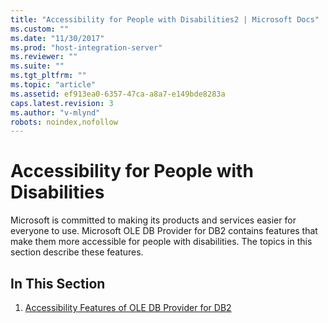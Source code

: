 ```yaml
---
title: "Accessibility for People with Disabilities2 | Microsoft Docs"
ms.custom: ""
ms.date: "11/30/2017"
ms.prod: "host-integration-server"
ms.reviewer: ""
ms.suite: ""
ms.tgt_pltfrm: ""
ms.topic: "article"
ms.assetid: ef913ea0-6357-47ca-a8a7-e149bde8283a
caps.latest.revision: 3
ms.author: "v-mlynd"
robots: noindex,nofollow
---
```

# Accessibility for People with Disabilities
Microsoft is committed to making its products and services easier for everyone to use. Microsoft OLE DB Provider for DB2 contains features that make them more accessible for people with disabilities. The topics in this section describe these features.  
  
## In This Section  
  
1.  [Accessibility Features of OLE DB Provider for DB2](../db2oledbv/accessibility-features-of-ole-db-provider-for-db2.md)